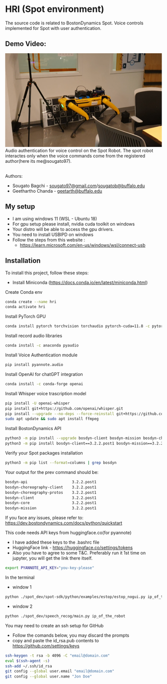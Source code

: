 # HRI (Spot environment)
The source code is related to BostonDynamics Spot. Voice controls implemented for Spot with user authentication.

## Demo Video: 
[![](https://github.com/sougato97/spot_dev/blob/v3/spot_imgs/spot_thumbnail.png)](https://youtu.be/P4jFGvzPtPE)
Audio authentication for voice control on the Spot Robot. The spot robot interactes only when the voice commands come from the registered author(here its me@sougato97).  
<br />

Authors: 
- Sougato Bagchi - sougato97@gmail.com/sougatob@buffalo.edu
- Geethartho Chanda - geetarth@buffalo.edu

## My setup 
- I am using windows 11 (WSL - Ubuntu 18)
- For gpu setup please install, nvidia cuda toolkit on windows 
- Your distro will be able to access the gpu drivers. 
- You need to install USBIPD on windows 
- Follow the steps from this website :
  - https://learn.microsoft.com/en-us/windows/wsl/connect-usb

## Installation
To install this project, follow these steps:
- Install Miniconda (https://docs.conda.io/en/latest/miniconda.html)
  
Create Conda env
```bash
conda create --name hri
conda activate hri
```
Install PyTorch GPU
```bash
conda install pytorch torchvision torchaudio pytorch-cuda=11.8 -c pytorch -c nvidia
```
Install record audio libraries
```bash
conda install -c anaconda pyaudio
```
Install Voice Authentication module
```bash
pip install pyannote.audio
```
Install OpenAI for chatGPT integration 
```bash
conda install -c conda-forge openai
```
Install Whisper voice trascription model 
```bash
pip install -U openai-whisper
pip install git+https://github.com/openai/whisper.git 
pip install --upgrade --no-deps --force-reinstall git+https://github.com/openai/whisper.git
sudo apt update && sudo apt install ffmpeg

```
Install BostonDynamics API
```bash
python3 -m pip install --upgrade bosdyn-client bosdyn-mission bosdyn-choreography-client
python3 -m pip install bosdyn-client==3.2.2.post1 bosdyn-mission==3.2.2.post1 bosdyn-choreography-client==3.2.2.post1
```
Verify your Spot packages installation
```bash
python3 -m pip list --format=columns | grep bosdyn
```
Your output for the prev command should be:
```bash
bosdyn-api                    3.2.2.post1
bosdyn-choreography-client    3.2.2.post1
bosdyn-choreography-protos    3.2.2.post1
bosdyn-client                 3.2.2.post1
bosdyn-core                   3.2.2.post1
bosdyn-mission                3.2.2.post1
```

If you face any issues, please refer to: 
https://dev.bostondynamics.com/docs/python/quickstart

This code needs API keys from huggingface.co(for pyannote)
- I have added these keys to the .bashrc file 
- HuggingFace link - https://huggingface.co/settings/tokens
- Also you have to agree to some T&C. Preferably run it 1st time on jupyter, you will get the link there itself.
```bash
export PYANNOTE_API_KEY="you-key-please"
```

In the terminal 
- window 1 
```bash
python ./spot_dev/spot-sdk/python/examples/estop/estop_nogui.py ip_of_the_robot
```
- window 2
```bash
python ./spot_dev/speech_recog/main.py ip_of_the_robot
```

You may need to create an ssh setup for GitHub
- Follow the comands below, you may discard the prompts 
- copy and paste the id_rsa.pub contents to https://github.com/settings/keys
```bash
ssh-keygen -t rsa -b 4096 -C "email@domain.com"
eval $(ssh-agent -s)
ssh-add ~/.ssh/id_rsa
git config --global user.email "email@domain.com"
git config --global user.name "Jon Doe"
```
